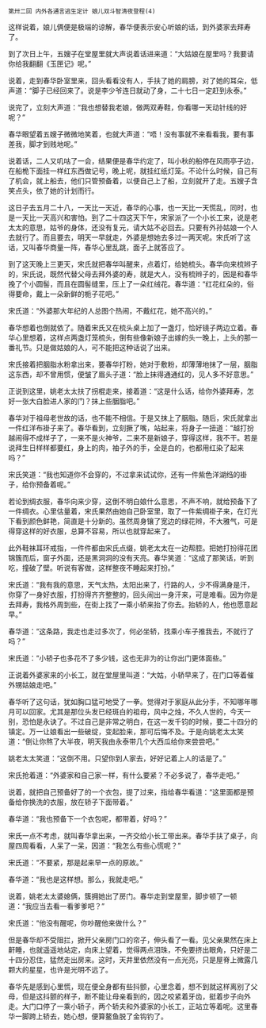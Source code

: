     第卅二回 内外各通言逃生定计 娘儿双斗智清夜登程(4) 

   这样说着，娘儿俩便是极端的谅解，春华便表示安心听娘的话，到外婆家去拜寿了。

   到了次日上午，五嫂子在堂屋里就大声说着话进来道：“大姑娘在屋里吗？我要请你给我翻翻《玉匣记》呢。”

   说着，走到春华卧室里来，回头看看没有人，手扶了她的肩膀，对了她的耳朵，低声道：“脚子已经回来了。说是李少爷连日就动了身，二十七日一定赶到永泰。”

   说完了，立刻大声道：“我也想替我老娘，做两双寿鞋，你看哪一天动针线的好呢？”

   春华眼望着五嫂子微微地笑着，也就大声道：“唔！没有事就不来看看我，要有事差我，脚才到贱地呢。”

   说着话，二人又叽咕了一会，结果便是春华约定了，叫小秋的船停在风雨亭子边，在船桅下面挂一样红东西做记号，晚上呢，就挂红纸灯笼。不论什么时候，自己有了机会，就上船去，他们只管预备着，以便自己上了船，立刻就开了走。五嫂子含笑点头，依了她的计划而行。

   这日子去五月二十八，一天比一天近，春华的心事，也一天比一天慌乱，同时，也是一天比一天高兴和害怕。到了二十四这天下午，宋家派了一个小长工来，说是老太太的意思，姑爷的身体，还没有复元，请大姑不必回去。只要有外孙姑娘一个人去就行了。而且要去，明天一早就走，外婆是想她去多过一两天呢。宋氏听了这话，又叫春华商量一阵，春华心里乱跳，面子上就答应了。

   到了这天晚上三更天，宋氏就把春华叫醒来，点着灯，给她梳头。春华向来梳辫子的，宋氏说，既然代替父母去拜外婆的寿，就是大人，没有梳辫子的，因是和春华挽了个小圆髻，而且在圆髻缝里，压上了一朵红绒花。春华道：“红花红朵的，俗得要命，戴上一朵新鲜的栀子花吧。”

   宋氏道：“外婆那大年纪的人总图个热闹，不戴红花，她不高兴的。”

   春华想着也倒就依了。随着宋氏又在梳头桌上加了一盏灯，恰好镜子两边立着。春华心里想着，这样点两盏灯笼梳头，倒有些像新娘子出嫁的头一晚上，上头的那一番礼节。只是做姑娘的人，可不能把这种话说了出来。

   宋氏接着把胭脂水粉拿出来，要春华打粉，她对于敷粉，却薄薄地抹了一层，胭脂这东西，却不曾用惯，便皱了眉头子道：“脸上抹得通通红的，见人多不好意思。”

   正说到这里，姚老太太扶了拐棍走来，接着道：“这是什么话，给你外婆拜寿，怎好一张大白脸进人家的门？抹上些胭脂吧。”

   春华对于祖母老世故的话，也不能不相信。于是又抹上了胭脂。随后，宋氏就拿出一件红洋布褂子来了。春华看到，立刻撅了嘴，站起来，将身子一扭道：“越打扮越闹得不成样子了，一来不是火神爷，二来不是新娘子，穿得这样，我不干。若是说拜生日样样都要红，身上的肉，袖子外的手，全是白的，也都用红染了起来吗？”

   宋氏笑道：“我也知道你不会穿的，不过拿来试试你，还有一件紫色洋湖绉的褂子，给你预备着呢。”

   若论到绸衣服，春华向来少穿，这倒不明白娘什么意思，不声不响，就给预备下了一件绸衣。心里估量着，宋氏果然由她自己卧室里，取了一件紫绸褂子来，在灯光下看到颜色鲜艳，简直是十分新的。虽然周身镶了宽边的绿花辫，不大雅气，可是得穿这样的好衣服，总算不容易，所以也就穿起来了。

   此外鞋袜耳环戒指，一件件都由宋氏点缀，姚老太太在一边帮腔。把她打扮得花团锦簇而后，窗子外面，还是黑洞洞的没有天亮。春华笑道：“这成了那笑话，听到吃，撞破了壁。听说有客做，这样整夜不睡起来打扮。”

   宋氏道：“我有我的意思，天气太热，太阳出来了，行路的人，少不得满身是汗，你穿了一身好衣服，打扮得齐齐整整的，回头闹出一身汗来，可是难看。因为你是去拜寿，我格外周到些，在街上找了一乘小轿来抬了你去。抬轿的人，他也愿意起早。”

   春华道：“这条路，我走也走过多次了，何必坐轿，找乘小车子推我去，不就行了吗？”

   宋氏道：“小轿子也多花不了多少钱，这也无非为的让你出门更体面些。”

   正说着外婆家来的小长工，就在堂屋里叫道：“大姑，小轿早来了，在门口等着催外甥姑娘走吧。”

   春华听了这句话，犹如胸口猛可地受了一拳。觉得对于家庭从此分手，不知哪年哪月可以回家。尤其是那位头发已经斑白的祖母，风中之烛，不久人世的，今天一别，恐怕是永诀了。不过自己是非常之明白，在这一发千钧的时候，要二十四分的镇定。万一让娘看出一些破绽，变起脸来，那可后悔不及。于是向姚老太太笑道：“倒让你熬了大半夜，明天我由永泰带几个大西瓜给你来尝尝吧。”

   姚老太太笑道：“这倒不用。只望你到人家去，好好记着上人的话是了。”

   宋氏抢着道：“外婆家和自己家一样，有什么要紧？不必多说了，春华走吧。”

   说着，就把自己预备好了的一个衣包，提了过来，指给春华看道：“这里面都是预备给你换洗的衣服，放在轿子下面带着。”

   春华道：“我也预备下一个衣包呢，都带着，好吗？”

   宋氏一点不考虑，就叫春华拿出来，一齐交给小长工带出来。春华手扶了桌子，向屋四周看看，人呆了一呆，因道：“我怎么有些心慌呢？”

   宋氏道：“不要紧，那是起来早一点的原故。”

   春华道：“我也是这样想。那么，我就走吧。”

   说着，姚老太太婆媳俩，簇拥她出了房门。春华走到堂屋里，脚步顿了一顿道：“我应当去看一看爹爹吧？”

   宋氏道：“他没有醒呢，你吵醒他来做什么？”

   但是春华却不受阻拦，掀开父亲房门口的帘子，伸头看了一看。见父亲果然在床上鼾睡，也就遥遥地站定，向床上望着，觉得两点泪珠，不免要挤出眼角，只好是二十四分忍住，猛然走出房来。这时，天井里依然没有一点光亮，只是屋脊上微露几颗大的星星，也许是光明不远了。

   春华先是感到心里慌，现在便全身都有些抖颤，心里念着，想不到就这样离别了父母，但是这抖颤的样子，断不能让母亲看到的，因之咬紧着牙齿，挺着步子向外走。大门口停了一乘小轿子，两个轿夫和外婆家的小长工，正站立等着呢。这里春华一脚跨上轿去，她心想，便算鳌鱼脱了金钩钓了。

